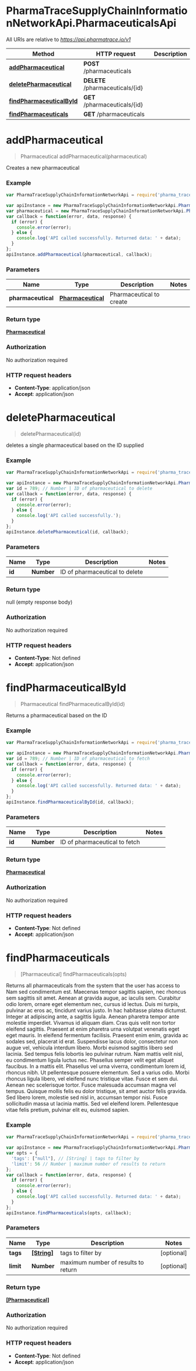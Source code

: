 # PharmaTraceSupplyChainInformationNetworkApi.PharmaceuticalsApi

All URIs are relative to *https://api.pharmatrace.io/v1*

Method | HTTP request | Description
------------- | ------------- | -------------
[**addPharmaceutical**](PharmaceuticalsApi.md#addPharmaceutical) | **POST** /pharmaceuticals | 
[**deletePharmaceutical**](PharmaceuticalsApi.md#deletePharmaceutical) | **DELETE** /pharmaceuticals/{id} | 
[**findPharmaceuticalById**](PharmaceuticalsApi.md#findPharmaceuticalById) | **GET** /pharmaceuticals/{id} | 
[**findPharmaceuticals**](PharmaceuticalsApi.md#findPharmaceuticals) | **GET** /pharmaceuticals | 


<a name="addPharmaceutical"></a>
# **addPharmaceutical**
> Pharmaceutical addPharmaceutical(pharmaceutical)



Creates a new pharmaceutical

### Example
```javascript
var PharmaTraceSupplyChainInformationNetworkApi = require('pharma_trace_supply_chain_information_network_api');

var apiInstance = new PharmaTraceSupplyChainInformationNetworkApi.PharmaceuticalsApi();
var pharmaceutical = new PharmaTraceSupplyChainInformationNetworkApi.Pharmaceutical(); // Pharmaceutical | Pharmaceutical to create
var callback = function(error, data, response) {
  if (error) {
    console.error(error);
  } else {
    console.log('API called successfully. Returned data: ' + data);
  }
};
apiInstance.addPharmaceutical(pharmaceutical, callback);
```

### Parameters

Name | Type | Description  | Notes
------------- | ------------- | ------------- | -------------
 **pharmaceutical** | [**Pharmaceutical**](Pharmaceutical.md)| Pharmaceutical to create | 

### Return type

[**Pharmaceutical**](Pharmaceutical.md)

### Authorization

No authorization required

### HTTP request headers

 - **Content-Type**: application/json
 - **Accept**: application/json

<a name="deletePharmaceutical"></a>
# **deletePharmaceutical**
> deletePharmaceutical(id)



deletes a single pharmaceutical based on the ID supplied

### Example
```javascript
var PharmaTraceSupplyChainInformationNetworkApi = require('pharma_trace_supply_chain_information_network_api');

var apiInstance = new PharmaTraceSupplyChainInformationNetworkApi.PharmaceuticalsApi();
var id = 789; // Number | ID of pharmaceutical to delete
var callback = function(error, data, response) {
  if (error) {
    console.error(error);
  } else {
    console.log('API called successfully.');
  }
};
apiInstance.deletePharmaceutical(id, callback);
```

### Parameters

Name | Type | Description  | Notes
------------- | ------------- | ------------- | -------------
 **id** | **Number**| ID of pharmaceutical to delete | 

### Return type

null (empty response body)

### Authorization

No authorization required

### HTTP request headers

 - **Content-Type**: Not defined
 - **Accept**: application/json

<a name="findPharmaceuticalById"></a>
# **findPharmaceuticalById**
> Pharmaceutical findPharmaceuticalById(id)



Returns a pharmaceutical based on the ID

### Example
```javascript
var PharmaTraceSupplyChainInformationNetworkApi = require('pharma_trace_supply_chain_information_network_api');

var apiInstance = new PharmaTraceSupplyChainInformationNetworkApi.PharmaceuticalsApi();
var id = 789; // Number | ID of pharmaceutical to fetch
var callback = function(error, data, response) {
  if (error) {
    console.error(error);
  } else {
    console.log('API called successfully. Returned data: ' + data);
  }
};
apiInstance.findPharmaceuticalById(id, callback);
```

### Parameters

Name | Type | Description  | Notes
------------- | ------------- | ------------- | -------------
 **id** | **Number**| ID of pharmaceutical to fetch | 

### Return type

[**Pharmaceutical**](Pharmaceutical.md)

### Authorization

No authorization required

### HTTP request headers

 - **Content-Type**: Not defined
 - **Accept**: application/json

<a name="findPharmaceuticals"></a>
# **findPharmaceuticals**
> [Pharmaceutical] findPharmaceuticals(opts)



Returns all pharmaceuticals from the system that the user has access to Nam sed condimentum est. Maecenas tempor sagittis sapien, nec rhoncus sem sagittis sit amet. Aenean at gravida augue, ac iaculis sem. Curabitur odio lorem, ornare eget elementum nec, cursus id lectus. Duis mi turpis, pulvinar ac eros ac, tincidunt varius justo. In hac habitasse platea dictumst. Integer at adipiscing ante, a sagittis ligula. Aenean pharetra tempor ante molestie imperdiet. Vivamus id aliquam diam. Cras quis velit non tortor eleifend sagittis. Praesent at enim pharetra urna volutpat venenatis eget eget mauris. In eleifend fermentum facilisis. Praesent enim enim, gravida ac sodales sed, placerat id erat. Suspendisse lacus dolor, consectetur non augue vel, vehicula interdum libero. Morbi euismod sagittis libero sed lacinia.  Sed tempus felis lobortis leo pulvinar rutrum. Nam mattis velit nisl, eu condimentum ligula luctus nec. Phasellus semper velit eget aliquet faucibus. In a mattis elit. Phasellus vel urna viverra, condimentum lorem id, rhoncus nibh. Ut pellentesque posuere elementum. Sed a varius odio. Morbi rhoncus ligula libero, vel eleifend nunc tristique vitae. Fusce et sem dui. Aenean nec scelerisque tortor. Fusce malesuada accumsan magna vel tempus. Quisque mollis felis eu dolor tristique, sit amet auctor felis gravida. Sed libero lorem, molestie sed nisl in, accumsan tempor nisi. Fusce sollicitudin massa ut lacinia mattis. Sed vel eleifend lorem. Pellentesque vitae felis pretium, pulvinar elit eu, euismod sapien. 

### Example
```javascript
var PharmaTraceSupplyChainInformationNetworkApi = require('pharma_trace_supply_chain_information_network_api');

var apiInstance = new PharmaTraceSupplyChainInformationNetworkApi.PharmaceuticalsApi();
var opts = {
  'tags': ["null"], // [String] | tags to filter by
  'limit': 56 // Number | maximum number of results to return
};
var callback = function(error, data, response) {
  if (error) {
    console.error(error);
  } else {
    console.log('API called successfully. Returned data: ' + data);
  }
};
apiInstance.findPharmaceuticals(opts, callback);
```

### Parameters

Name | Type | Description  | Notes
------------- | ------------- | ------------- | -------------
 **tags** | [**[String]**](String.md)| tags to filter by | [optional] 
 **limit** | **Number**| maximum number of results to return | [optional] 

### Return type

[**[Pharmaceutical]**](Pharmaceutical.md)

### Authorization

No authorization required

### HTTP request headers

 - **Content-Type**: Not defined
 - **Accept**: application/json

